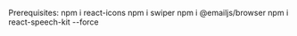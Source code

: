 Prerequisites:
npm i react-icons
npm i swiper
npm i @emailjs/browser
npm i react-speech-kit --force
